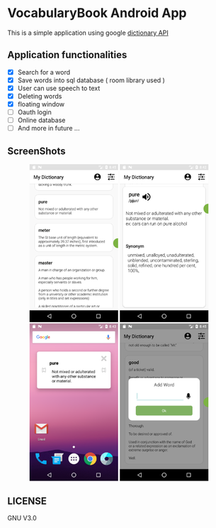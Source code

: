 # VocabularyBook Android App
This is a simple application using google [dictionary API](https://dictionaryapi.dev/) <br>

## Application functionalities
- [x] Search for a word
- [x] Save words into sql database ( room library used )
- [x] User can use speech to text
- [x] Deleting words
- [x] floating window 
- [ ] Oauth login
- [ ] Online database
- [ ] And more in future ...

## ScreenShots
<p align="center">
  <img src="ScreenShots/MainPage.png" width="200" />
  <img src="ScreenShots/WordDescriptionPage.png" width="200" /> 
  <img src="ScreenShots/FloatingWindow.png" width="200" />
  <img src="ScreenShots/AddWords.png" width="200" />
</p>

 ## LICENSE
 GNU V3.0
